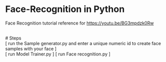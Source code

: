 #  Face-Recognition in Python
Face Recognition tutorial reference for https://youtu.be/BG3mpdzk0Rw

<br>
# Steps
<br>
[ run the Sample generator.py and enter a unique numeric id to create face samples with your face ]
<br>
[ run Model Trainer.py ] [ run Face recognition.py ]
